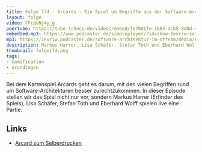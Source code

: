 ```yaml
---
title: Folge 174 - Arcards - Ein Spiel um Begriffe aus der Software-Architektur
layout: folge
video: FFcquNj4y_g
peertube: https://tube.tchncs.de/videos/embed/fe70d1fe-1684-4cb5-8d0d-4c77ec49460d
embedded-mp3: https://www.podcaster.de/simpleplayer/?id=show~1evriw~software-architektur-im-stream~pod-2183cc135046479e2e5fb3a9d3&v=1689528104
mp3: https://1evriw.podcaster.de/software-architektur-im-stream/media/Arcards_-_Ein_Spiel_um_Begriffe_aus_der_Software-Architektur.mp3
description: Markus Harrer, Lisa Schäfer, Stefan Toth und Eberhard Wolff stellen Arcards vor und spielen eine Partie. 
thumbnail: folge174.png
tags:
- Gamification
- Grundlagen
---
```


Bei dem Kartenspiel Arcards geht es darum, mit den vielen Begriffen
rund um Software-Architekturen besser zurechtzukommen. In dieser
Episode stellen wir das Spiel nicht nur vor, sondern Markus Harrer
(Erfinder des Spiels),
Lisa Schäfer, Stefan Toth und Eberhard Wolff spielen live eine Partie.

## Links

* [Arcard zum Selberdrucken](https://res.cloudinary.com/socreatory/image/upload/v1695029356/production/ARCARD_Kartenbogen_selbst_ausdrucken_A4_i5llqi.pdf)
